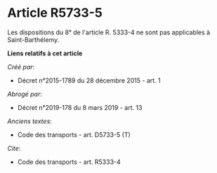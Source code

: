 # Article R5733-5

Les dispositions du 8° de l'article R. 5333-4 ne sont pas applicables à Saint-Barthélemy.

**Liens relatifs à cet article**

_Créé par_:

  - Décret n°2015-1789 du 28 décembre 2015 - art. 1

_Abrogé par_:

  - Décret n°2019-178 du 8 mars 2019 - art. 13

_Anciens textes_:

  - Code des transports - art. D5733-5 (T)

_Cite_:

  - Code des transports - art. R5333-4
